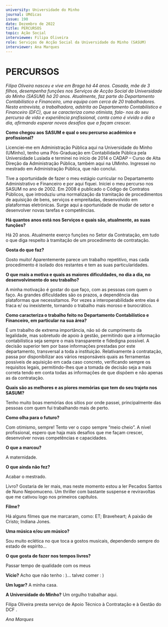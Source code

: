 ```yaml
---
university: Universidade do Minho
journal: UMdicas 
issue: 190
date: Dezembro de 2022
title: PERCURSOS
topic: Ação Social
interviewee: Filipa Oliveira
role: Serviços de Acção Social da Universidade do Minho (SASUM)
interviewer: Ana Marques
---
```



# PERCURSOS

*Filipa Oliveira nasceu e vive em Braga há 44 anos. Casada, mãe de 3 filhos, desempenha funções nos Serviços de Acção Social da Universidade do Minho (SASUM) há 20 anos. Atualmente, faz parte do Departamento Contabilístico e Financeiro, uma equipa com cerca de 20 trabalhadores. Nesta entrevista, a trabalhadora, adstrita ao Departamento Contabilístico e Financeiro (DFC), que se caracteriza como otimista, fala- nos do seu percurso de vida e experiência profissional, conta como é vivido o dia a dia, afirmando esperar novos desafios que a façam crescer.*


**Como chegou aos SASUM e qual o seu percurso académico e profissional?**

Licenciei-me em Administração Pública aqui na Universidade do Minho (UMinho), tenho uma Pós-Graduação em Contabilidade Pública pela Universidade Lusíada e terminei no início de 2014 o CADAP – Curso de Alta Direção da Administração Pública, também aqui na UMinho.
Ingressei no mestrado em Administração Pública, que não conclui.

Tive a oportunidade de fazer o meu estágio curricular no Departamento Administrativo e Financeiro e por aqui fiquei.
Iniciei o meu percurso nos SASUM no ano de 2002.
Em 2008 é publicado o Código de Contratos Públicos, que introduziu uma normalização da tramitação de procedimentos de aquisição de bens, serviços e empreitadas, desenvolvido em plataformas eletrónicas.
Surge aqui a oportunidade de mudar de setor e desenvolver novas tarefas e competências.

**Há quantos anos está nos Serviços e quais são, atualmente, as suas funções?**

Há 20 anos.
Atualmente exerço funções no Setor da Contratação, em tudo o que diga respeito à tramitação de um procedimento de contratação.

**Gosta do que faz?**

Gosto muito! Aparentemente parece um trabalho repetitivo, mas cada procedimento é isolado dos restantes e tem as suas particularidades.

**O que mais a motiva e quais as maiores dificuldades, no dia a dia, no desenvolvimento do seu trabalho?**

A minha motivação é gostar do que faço, com as pessoas com quem o faço.
As grandes dificuldades são os prazos, a dependência das plataformas que necessitamos.
Por vezes a interoperabilidade entre elas é fraca e/ ou inexistente, tornando o trabalho mais moroso e burocrático.

**Como caracteriza o trabalho feito no Departamento Contabilístico e Financeiro, em particular na sua área?**

É um trabalho de extrema importância, não só de cumprimento da legalidade, mas sobretudo de apoio à gestão, permitindo que a informação contabilística seja sempre o mais transparente e fidedigna possível.
A decisão superior tem por base informações prestadas por este departamento, transversal a toda a instituição.
Relativamente à contratação, passa por disponibilizar aos vários responsáveis quais as ferramentas possíveis de aquisição em cada caso concreto, verificando sempre os requisitos legais, permitindo-lhes que a tomada de decisão seja a mais correta tendo em conta todas as informações de que dispõem e não apenas as da contratação.

**Quais são as melhores e as piores memórias que tem do seu trajeto nos SASUM?**

Tenho muito boas memórias dos sítios por onde passei, principalmente das pessoas com quem fui trabalhando mais de perto.

**Como olha para o futuro?**

Com otimismo, sempre! Tento ver o copo sempre “meio cheio”.
A nível profissional, espero que haja mais desafios que me façam crescer, desenvolver novas competências e capacidades.

**O que a marcou?**

A maternidade.

**O que ainda não fez?**

Acabar o mestrado.

Livro?
Gostaria de ler mais, mas neste momento estou a ler Pecados Santos de Nuno Nepomuceno.
Um thriller com bastante suspense e reviravoltas que me cativou logo nos primeiros capítulos.

**Filme?**

Há alguns filmes que me marcaram, como: ET; Braveheart; A paixão de Cristo; Indiana Jones.

**Uma música e/ou um músico?**

Sou muito eclética no que toca a gostos musicais, dependendo sempre do estado de espírito…

**O que gosta de fazer nos tempos livres?**

Passar tempo de qualidade com os meus

**Vício?**
Acho que não tenho : )… talvez comer : )

**Um lugar?**
A minha casa.

**A Universidade do Minho?**
Um orgulho trabalhar aqui.

Filipa Oliveira presta serviço de Apoio Técnico à Contratação e à Gestão do DCF .

*Ana Marques*